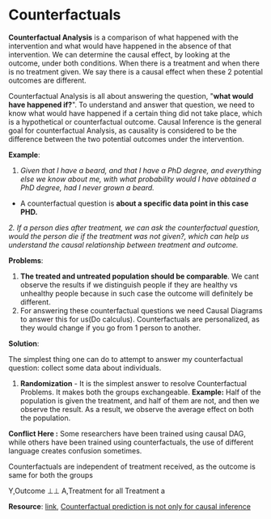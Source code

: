 # Counterfactuals

**Counterfactual Analysis** is a comparison of what happened with the intervention and what would have happened in the absence of that intervention.  We can determine the causal effect, by looking at the outcome, under both conditions. When there is a treatment and when there is no treatment given. We say there is a causal effect when these 2 potential outcomes are different.

Counterfactual Analysis is all about answering the question, "**what would have happened if?**". To understand and answer that question, we need to know what would have happened if a certain thing did not take place, which is a hypothetical or counterfactual outcome. Causal Inference is the general goal for counterfactual Analysis, as causality is considered to be the difference between the two potential outcomes under the intervention.

**Example**:  

1. _Given that I have a beard, and that I have a PhD degree, and everything else we know about me, with what probability would I have obtained a PhD degree, had I never grown a beard._

* A counterfactual question is **about a specific data point in this case PHD.**

_2. If a person dies after treatment, we can ask the counterfactual question, would the person die if the treatment was not given?, which can help us understand the causal relationship between treatment and outcome._

**Problems**: 

1. **The treated and untreated population should be comparable**. We cant observe the results if we distinguish people if they are healthy vs unhealthy people because in such case the outcome will definitely be different.
2. For answering these counterfactual questions we need Causal Diagrams to answer this for us\(Do calculus\). Counterfactuals are personalized, as they would change if you go from 1 person to another.

**Solution**: 

The simplest thing one can do to attempt to answer my counterfactual question: collect some data about individuals. 

1. **Randomization** - It is the simplest answer to resolve Counterfactual Problems. It makes both the groups exchangeable. **Example:** Half of the population is given the treatment, and half of them are not, and then we observe the result. As a result, we observe the average effect on both the population.

**Conflict Here :** Some researchers have been trained using causal DAG, while others have been trained using counterfactuals, the use of different language creates confusion sometimes.





Counterfactuals are independent of treatment received, as the outcome is same for both the groups

Y,Outcome ⊥⊥ A,Treatment for all Treatment a

**Resource**: [link](https://www.inference.vc/causal-inference-3-counterfactuals/), [Counterfactual prediction is not only for causal inference](https://link.springer.com/epdf/10.1007/s10654-020-00659-8?sharing_token=kV_G0mmo-GLt_VMxT1mAQve4RwlQNchNByi7wbcMAY42AdnWyM4OfVl8JP7D5adb3UNqXoMBumdL1pxYQD2LUm9m-c8_PzZXcjKx8x_DktYi5coJJY9kN0FptIhOklAgGc9znqVFZlAnBpLWkno67wS_g0diHlOzpCeO3_k6kLk%3D)

